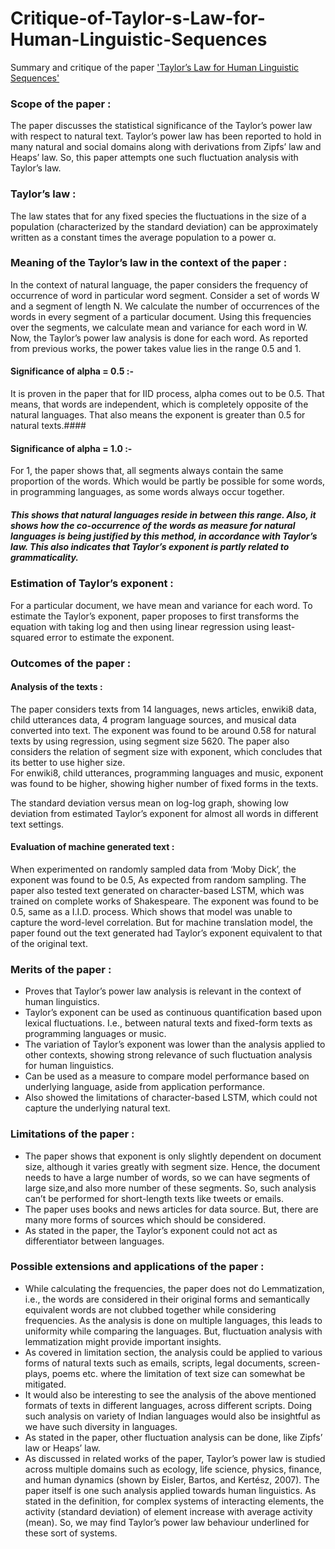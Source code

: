 # Critique-of-Taylor-s-Law-for-Human-Linguistic-Sequences
Summary and critique of the paper ['Taylor’s Law for Human Linguistic Sequences'](https://www.aclweb.org/anthology/P18-1105.pdf)

### Scope of the paper :
The paper discusses the statistical significance of the Taylor’s power law with respect to natural text. Taylor’s power law has been reported to hold in many natural and social domains along with derivations from Zipfs’ law and Heaps’ law. So, this paper attempts one such fluctuation analysis with Taylor’s law.

### Taylor’s law :
The law states that for any fixed species the fluctuations in the size of a population (characterized by the standard deviation) can be approximately written as a constant times the average population to a power α.

### Meaning of the Taylor’s law in the context of the paper :
In the context of natural language, the paper considers the frequency of occurrence of word in particular word segment.  Consider a set of words W and a segment of length N. We calculate the number of occurrences of the words in every segment of a particular document. Using this frequencies over the segments, we calculate mean and variance for each word in W. Now, the Taylor’s power law analysis is done for each word. As reported from previous works, the power takes value lies in the range 0.5 and 1.  

#### Significance of alpha = 0.5 :-
It is proven in the paper that for IID process, alpha comes out to be 0.5. That means, that words are independent, which is completely opposite of  the natural languages. That also means the exponent is greater than 0.5 for natural texts.####

#### Significance of alpha = 1.0 :-
For 1, the paper shows that, all segments always contain the same proportion of the words. Which would be partly be possible for some words, in programming languages, as some words always occur together.

##### This shows that natural languages reside in between this range. Also, it shows how the co-occurrence of the words as measure for natural languages is being justified by this method, in accordance with Taylor’s law. This also indicates that Taylor’s exponent is partly related to grammaticality.

### Estimation of Taylor’s exponent :
For a particular document, we have mean and variance for each word. To estimate the Taylor’s exponent, paper proposes to first transforms the equation with taking log and then using linear regression using least-squared error to estimate the exponent.
### Outcomes of the paper :

#### Analysis of the texts :
The paper considers texts from 14 languages, news articles, enwiki8 data, child utterances data, 4 program language sources, and musical data converted into text. The exponent was found to be around 0.58 for natural texts by using regression, using segment size 5620. The paper also considers the relation of segment size with exponent, which concludes that its better to use higher size.   
For enwiki8, child utterances, programming languages and music, exponent was found to be higher, showing higher number of fixed forms in the texts.

The standard deviation versus mean on log-log graph, showing low deviation from estimated Taylor’s exponent for almost all words in different text settings.

#### Evaluation of machine generated text :
When experimented on randomly sampled data from ‘Moby Dick’, the exponent was found to be 0.5, As expected from random sampling. The paper also tested text generated on character-based LSTM, which was trained on complete works of Shakespeare. The exponent was found to be 0.5, same as a I.I.D. process.  Which shows that model was unable to capture the word-level correlation. But for machine translation model, the paper found out the text generated had Taylor’s exponent equivalent to that of the original text.

### Merits of the paper :
* Proves that Taylor’s power law analysis is relevant in the context of human linguistics.
* Taylor’s exponent can be used as continuous quantification based upon lexical fluctuations. I.e., between natural texts and fixed-form texts as programming languages or music.
* The variation of Taylor’s exponent was lower than the analysis applied to other contexts, showing strong relevance of such fluctuation analysis for human linguistics.
* Can be used as a measure to compare model performance based on underlying language, aside from application performance. 
* Also showed the limitations of character-based LSTM, which could not capture the underlying natural text. 

### Limitations of the paper :
* The paper shows that exponent is only slightly dependent on document size, although it varies greatly with segment size. Hence, the document needs to have a large number of words, so we can have segments of large size,and also more number of these segments. So, such analysis can’t be performed for short-length texts like tweets or emails.
* The paper uses books and news articles for data source. But, there are many more forms of sources which should be considered.
* As stated in the paper, the Taylor’s exponent could not act as differentiator between languages.

### Possible extensions and applications of the paper :
* While calculating the frequencies, the paper does not do Lemmatization, i.e., the words are considered in their original forms and semantically equivalent words are not clubbed together while considering frequencies. As the analysis is done on multiple languages, this leads to uniformity while comparing the languages. But, fluctuation analysis with lemmatization might provide important insights.
* As covered in limitation section, the analysis could be applied to various forms of natural texts such as emails, scripts, legal documents, screen-plays, poems etc. where the limitation of text size can somewhat be mitigated. 
* It would also be interesting to see the analysis of the above mentioned formats of texts in different languages, across different scripts. Doing such analysis on variety of Indian languages would also be insightful as we have such diversity in languages.
* As stated in the paper, other fluctuation analysis can be done, like Zipfs’ law or Heaps’ law.
* As discussed in related works of the paper, Taylor’s power law is studied across multiple domains such as ecology, life science, physics, finance, and human dynamics (shown by Eisler, Bartos, and Kertész, 2007). The paper itself is one such analysis applied towards human linguistics. 
As stated in the definition, for complex systems of interacting elements, the activity (standard deviation) of element increase with average activity (mean). So, we may find Taylor’s power law behaviour underlined for these sort of systems.



